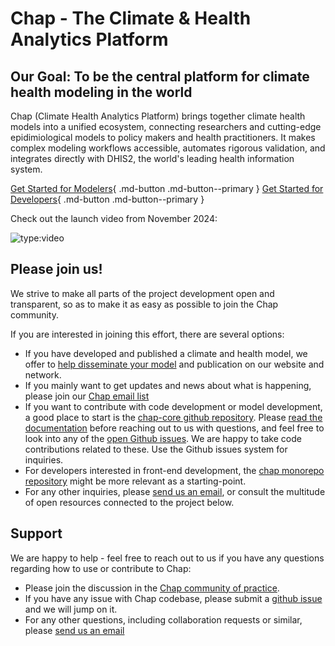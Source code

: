 # Chap - The Climate & Health Analytics Platform

## Our Goal: To be the central platform for climate health modeling in the world

Chap (Climate Health Analytics Platform) brings together climate health models into a unified ecosystem, connecting researchers and cutting-edge epidimiological models to policy makers and health practitioners. It makes complex modeling workflows accessible, automates rigorous validation, and integrates directly with DHIS2, the world's leading health information system.

[Get Started for Modelers](researchers/getting_started.md){ .md-button .md-button--primary }
[Get Started for Developers](https://dhis2-chap.github.io/chap-core/){ .md-button .md-button--primary }

Check out the launch video from November 2024:

![type:video](https://www.youtube.com/embed/NQ37g8YbVyE?si=KOgC4RAJxQZqUEPv)

## Please join us!

We strive to make all parts of the project development open and transparent, so as to make it as easy as possible to join the Chap community.

If you are interested in joining this effort, there are several options:

- If you have developed and published a climate and health model, we offer to [help disseminate your model](models/contribute_model.md) and publication on our website and network. 
- If you mainly want to get updates and news about what is happening, please join our [Chap email list](https://sympa.uio.no/hisp.uio.no/subscribe/chap-updates)
- If you want to contribute with code development or model development, a good place to start is the [chap-core github repository](https://github.com/dhis2-chap/chap-core). Please [read the documentation](https://dhis2-chap.github.io/chap-core/) before reaching out to us with questions, and feel free to look into any of the [open Github issues](https://github.com/orgs/dhis2-chap/projects/4/views/3). We are happy to take code contributions related to these. Use the Github issues system for inquiries. 
- For developers interested in front-end development, the [chap monorepo repository](https://github.com/dhis2-chap/chap-frontend-monorepo) might be more relevant as a starting-point.
- For any other inquiries, please [send us an email](mailto:chap@dhis2.org), or consult the multitude of open resources connected to the project below.

## Support

We are happy to help - feel free to reach out to us if you have any questions regarding how to use or contribute to Chap:

- Please join the discussion in the [Chap community of practice](https://community.dhis2.org/c/development/chap/84).
- If you have any issue with Chap codebase, please submit a [github issue](https://github.com/dhis2-chap/chap-core/issues) and we will jump on it.
- For any other questions, including collaboration requests or similar, please [send us an email](mailto:chap@dhis2.org) 
